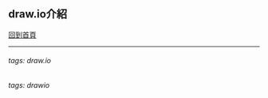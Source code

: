 ## <font id='top'>draw.io介紹</font>




[回到首頁](../../index.md)

---

###### tags: draw.io
###### tags: drawio
